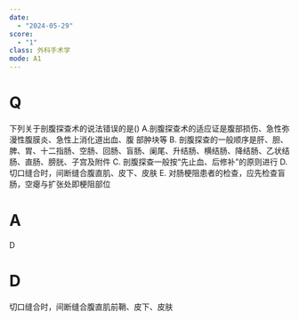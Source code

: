 ```yaml
---
date:
  - "2024-05-29"
score:
  - "1"
class: 外科手术学
mode: A1
---
```



# Q
下列关于剖腹探查术的说法错误的是()
A.剖腹探查术的适应证是腹部损伤、急性弥漫性腹膜炎、急性上消化道出血、腹 部肿块等
B. 剖腹探查的一般顺序是肝、胆、脾、胃、十二指肠、空肠、回肠、盲肠、阑尾、升结肠、横结肠、降结肠、乙状结肠、直肠、膀胱、子宫及附件
C. 剖腹探查一般按“先止血、后修补”的原则进行
D.切口缝合时，间断缝合腹直肌、皮下、皮肤
E. 对肠梗阻患者的检查，应先检查盲肠，空瘪与扩张处即梗阻部位

# A

D


# D
切口缝合时，间断缝合腹直肌前鞘、皮下、皮肤